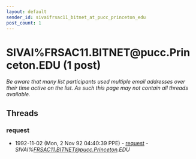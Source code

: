 ```yaml
---
layout: default
sender_id: sivaifrsac11_bitnet_at_pucc_princeton_edu
post_count: 1
---
```


# SIVAI%FRSAC11.BITNET<span>@</span>pucc.Princeton.EDU (1 post)

_Be aware that many list participants used multiple email addresses over their time active on the list. As such this page may not contain all threads available._

## Threads

### request
+ 1992-11-02 (Mon, 2 Nov 92 04:40:39 PPE) - [request](/archive/1992/11/afaa6aecc673af981c8535df6658e369e1f92215357bf86cdec5e86a4bf2da13) - _SIVAI%FRSAC11.BITNET@pucc.Princeton.EDU_


